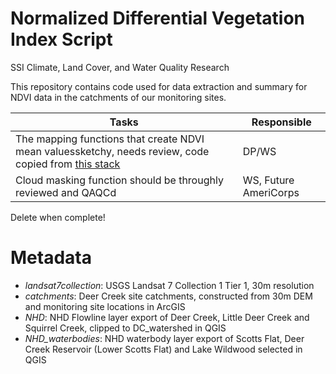 # Normalized Differential Vegetation Index Script
SSI Climate, Land Cover, and Water Quality Research

This repository contains code used for data extraction and summary for NDVI data in the catchments of our monitoring sites.

Tasks | Responsible
------- | --------
The mapping functions that create NDVI mean valuessketchy, needs review, code copied from [this stack](https://gis.stackexchange.com/questions/320821/getting-ndvi-data-only-for-march-from-2000-2003-using-google-earth-engine/320830) | DP/WS
Cloud masking function should be throughly reviewed and QAQCd | WS, Future AmeriCorps

Delete when complete!

# Metadata
* *landsat7collection*: USGS Landsat 7 Collection 1 Tier 1, 30m resolution
* *catchments*: Deer Creek site catchments, constructed from 30m DEM and monitoring site locations in ArcGIS
* *NHD*: NHD Flowline layer export of Deer Creek, Little Deer Creek and Squirrel Creek, clipped to DC_watershed in QGIS
* *NHD_waterbodies*: NHD waterbody layer export of Scotts Flat, Deer Creek Reservoir (Lower Scotts Flat) and Lake Wildwood selected in QGIS
